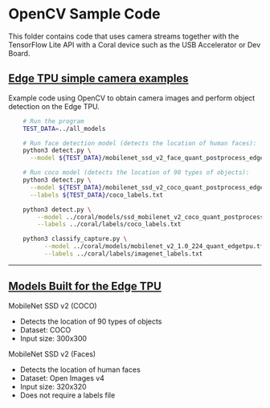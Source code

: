 # OpenCV Sample Code

This folder contains code that uses camera streams together with the TensorFlow Lite API with a Coral device such as the USB Accelerator or Dev Board.

## [Edge TPU simple camera examples](https://github.com/google-coral/examples-camera)

Example code using OpenCV to obtain camera images and perform object detection on the Edge TPU.

```bash
    # Run the program
    TEST_DATA=../all_models

    # Run face detection model (detects the location of human faces):
    python3 detect.py \
      --model ${TEST_DATA}/mobilenet_ssd_v2_face_quant_postprocess_edgetpu.tflite

    # Run coco model (detects the location of 90 types of objects):
    python3 detect.py \
      --model ${TEST_DATA}/mobilenet_ssd_v2_coco_quant_postprocess_edgetpu.tflite \
      --labels ${TEST_DATA}/coco_labels.txt

    python3 detect.py \
        --model ../coral/models/ssd_mobilenet_v2_coco_quant_postprocess_edgetpu.tflite \
        --labels ../coral/labels/coco_labels.txt

    python3 classify_capture.py \
          --model ../coral/models/mobilenet_v2_1.0_224_quant_edgetpu.tflite \
          --labels ../coral/labels/imagenet_labels.txt
```

---

## [Models Built for the Edge TPU](https://coral.ai/models/)

MobileNet SSD v2 (COCO)

- Detects the location of 90 types of objects
- Dataset: COCO
- Input size: 300x300

MobileNet SSD v2 (Faces)

- Detects the location of human faces
- Dataset: Open Images v4
- Input size: 320x320
- Does not require a labels file
